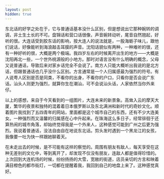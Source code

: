 ```yaml
---
layout: post
hidden: true
---
```

东北话的好学之处在于，它与普通话基本没什么区别，但是想说出它那种婉转的调调，非土生土长的不可。盘锦话和营口话很像，声音婉转动听，尾音自然翘起，好听的很。大连话受到胶东话的影响，按大连人的说法就是，一股海蛎子味儿，跟他们说话，好像能听到海浪敲击耳膜的声音。沈阳话貌似有两种，一种难听的很，还有一种好听的很，大概是两个极端。我四岁左右的时候离开出生的地方——大概是沈阳再北一些，一个世外桃源般的小地方。那时对语言没有什么明确的概念，父母又说普通话，导致后来对家乡话完全不会说了。南方人只能大概听出我说的是北方话，但跟普通话也几乎没什么区别。方言通常是一个人归属感最为强烈的符号。有人说粤人区别是否是同类，不看你的出身，不看你的户口，只看你是否会说广东话。汕头人则更为强烈，就算你生在潮汕，可不会说汕头话，人家依然当你外来仔。

以上的感想，来自于今天看到的一组图片，大连未来的新景象。高耸入云的摩天大厦，繁华的夜景和独特的混着着日本俄罗斯以及东北满洲和新时代的奇妙文化。顺着图片我找到了五四青年的网站，里面都是这个城市自己的东西，还有不少大连美女。一种强烈而又温馨的归属感在心中升起来。在珠海这么多日子，经常徘徊于还算热闹的城市角落，却始终觉得我是一个外来人，这种感觉可能到广州之后更为强烈。我说着普通话，没法自由自在地说东北话。剪头发时遇到一个黑龙江的女孩，我像要一吐为快一样跟她聊着天。

在未走出去的时候，是不可能有这样的察觉的。周围有朋友有敌人，每天享受在这种无差别的文化中，等到离开了，却发现不仅没有朋友，连敌人都是值得珍惜的。上次回到大连机场的时候，纷纷扬扬的大雪，宽敞的街道，店员亲切的方言和映着满目橙色的都市街灯，一切都在提醒着我，我回到自己的地盘上来了。这种感觉真好。